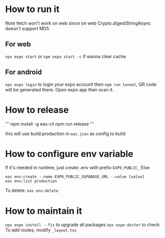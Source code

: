# How to run it
Note fetch won't work on web since on web Crypto.digestStringAsync doesn't support MD5
## For web
`npx expo start` or `npm expo start -c` if wanna clear cache

## For android
`npx expo login` to login your expo account then `npm run tunnel`, QR code will be generated there. Open expo app then scan it.

# How to release

'''
npm install -g eas-cli
npm run release
'''

this will use build.production in `eas.json` as config to build

# How to configure env variable
If it's needed in runtime, just create .env with prefix `EXPO_PUBLIC_`
Else
```
eas env:create --name EXPO_PUBLIC_SUPABASE_URL --value [value]
eas env:list production
```
To delete: `eas env:delete`

# How to maintain it
`npx expo install --fix` to upgrade all packages
`npx expo-doctor` to check
To add routes, modify `_layout.tsx`
